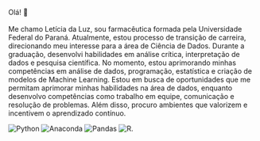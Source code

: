 Olá! 👋
<br><br> Me chamo Letícia da Luz, sou farmacêutica formada pela Universidade Federal do Paraná. Atualmente, estou processo de transição de carreira, direcionando meu interesse para a área de Ciência de Dados. Durante a graduação, desenvolvi habilidades em análise crítica, interpretação de dados e pesquisa científica. No momento, estou aprimorando minhas competências em análise de dados, programação, estatística e criação de modelos de Machine Learning. Estou em busca de oportunidades que me permitam aprimorar minhas habilidades na área de dados, enquanto desenvolvo competências como trabalho em equipe, comunicação e resolução de problemas. Além disso, procuro ambientes que valorizem e incentivem o aprendizado contínuo.

![Python](https://img.shields.io/badge/python-3670A0?style=for-the-badge&logo=python&logoColor=ffdd54) ![Anaconda](https://img.shields.io/badge/Anaconda-%2344A833.svg?style=for-the-badge&logo=anaconda&logoColor=white) ![Pandas](https://img.shields.io/badge/pandas-%23150458.svg?style=for-the-badge&logo=pandas&logoColor=white) ![R](https://img.shields.io/badge/R-276DC3?style=for-the-badge&logo=r&logoColor=white).
